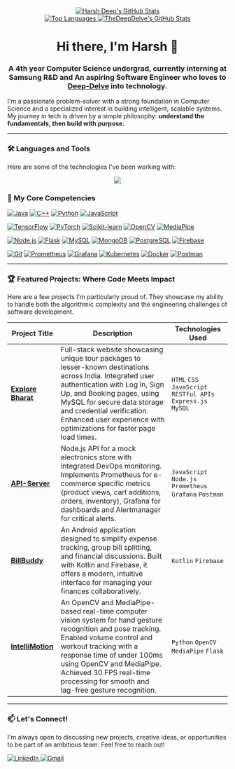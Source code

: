 <div align="center">
  <a href="https://github.com/ryo-ma/github-profile-trophy">
    <img src="https://github-readme-stats.vercel.app/api?username=TheDeepDelve&show_icons=true&theme=tokyonight" alt="Harsh Deep's GitHub Stats" />
  </a>
  <br>
  <a href="https://github.com/TheDeepDelve">
    <img src="https://github-readme-stats.vercel.app/api/top-langs/?username=TheDeepDelve&layout=compact&theme=dracula&hide_border=true" alt="Top Languages" />
  </a>
    <a href="https://github.com/TheDeepDelve">
    <img src="https://github-readme-stats.vercel.app/api?username=TheDeepDelve&show_icons=true&theme=dracula&count_private=true&hide_border=true&line_height=24" alt="TheDeepDelve's GitHub Stats" />
  </a>
</div>

<h1 align="center">Hi there, I'm Harsh 👋</h1>
<h3 align="center">A 4th year Computer Science undergrad, currently interning at Samsung R&D and An aspiring Software Engineer who loves to <a href="https://github.com/TheDeepDelve">Deep-Delve</a> into technology.</h3>

I'm a passionate problem-solver with a strong foundation in Computer Science and a specialized interest in building intelligent, scalable systems. My journey in tech is driven by a simple philosophy: **understand the fundamentals, then build with purpose.** 
<!--From crafting complex algorithms to architecting full-stack AI applications, I thrive on transforming challenging problems into elegant, efficient solutions.-->

---
### 🛠️ Languages and Tools

Here are some of the technologies I've been working with:

<p align="center">
  <a href="https://skillicons.dev">
    <img src="https://skillicons.dev/icons?i=java,c,cpp,html,css,javascript,nodejs,express,mongodb,mysql,git,github,postman,vscode,pycharm&perline=8" />
  </a>
</p>

### 🚀 My Core Competencies

<p align="center">
  <!-- Languages -->
  
  <a href="#"><img alt="Java" src="https://img.shields.io/badge/Java-ED8B00?style=for-the-badge&logo=java&logoColor=white"></a>
  <a href="#"><img alt="C++" src="https://img.shields.io/badge/C%2B%2B-00599C?style=for-the-badge&logo=c%2B%2B&logoColor=white"></a>
  <a href="#"><img alt="Python" src="https://img.shields.io/badge/Python-3776AB?style=for-the-badge&logo=python&logoColor=white"></a>
  <a href="#"><img alt="JavaScript" src="https://img.shields.io/badge/JavaScript-F7DF1E?style=for-the-badge&logo=javascript&logoColor=black"></a>
  <br>
  <!-- AI/ML -->
  <a href="#"><img alt="TensorFlow" src="https://img.shields.io/badge/TensorFlow-FF6F00?style=for-the-badge&logo=tensorflow&logoColor=white"></a>
  <a href="#"><img alt="PyTorch" src="https://img.shields.io/badge/PyTorch-EE4C2C?style=for-the-badge&logo=pytorch&logoColor=white"></a>
  <a href="#"><img alt="Scikit-learn" src="https://img.shields.io/badge/scikit--learn-%23F7931E.svg?style=for-the-badge&logo=scikit-learn&logoColor=white"></a>
  <a href="#"><img alt="OpenCV" src="https://img.shields.io/badge/OpenCV-5C3EE8?style=for-the-badge&logo=opencv&logoColor=white"></a>
  <a href="#"><img alt="MediaPipe" src="https://img.shields.io/badge/MediaPipe-FF6F00?style=for-the-badge&logo=google&logoColor=white"></a>
  <br>
  <!-- Backend & Databases -->
  <a href="#"><img alt="Node.js" src="https://img.shields.io/badge/Node.js-339933?style=for-the-badge&logo=nodedotjs&logoColor=white"></a>
  <a href="#"><img alt="Flask" src="https://img.shields.io/badge/Flask-000000?style=for-the-badge&logo=flask&logoColor=white"></a>
  <a href="#"><img alt="MySQL" src="https://img.shields.io/badge/MySQL-4479A1?style=for-the-badge&logo=mysql&logoColor=white"></a>
  <a href="#"><img alt="MongoDB" src="https://img.shields.io/badge/MongoDB-47A248?style=for-the-badge&logo=mongodb&logoColor=white"></a>
<a href="#"><img alt="PostgreSQL" src="https://img.shields.io/badge/PostgreSQL-336791?style=for-the-badge&logo=postgresql&logoColor=white"></a>
<a href="#"><img alt="Firebase" src="https://img.shields.io/badge/Firebase-FFCA28?style=for-the-badge&logo=firebase&logoColor=black"></a>
  <br>
  <!-- Tools & Platforms -->
  <a href="#"><img alt="Git" src="https://img.shields.io/badge/GIT-E44C30?style=for-the-badge&logo=git&logoColor=white"></a>
  <a href="#"><img alt="Prometheus" src="https://img.shields.io/badge/Prometheus-E6522C?style=for-the-badge&logo=prometheus&logoColor=white"></a>
  <a href="#"><img alt="Grafana" src="https://img.shields.io/badge/Grafana-F46800?style=for-the-badge&logo=grafana&logoColor=white"></a>
  <a href="#"><img alt="Kubernetes" src="https://img.shields.io/badge/Kubernetes-326CE5?style=for-the-badge&logo=kubernetes&logoColor=white"></a>
  <a href="#"><img alt="Docker" src="https://img.shields.io/badge/Docker-2496ED?style=for-the-badge&logo=docker&logoColor=white"></a>
  <a href="#"><img alt="Postman" src="https://img.shields.io/badge/Postman-FF6C37?style=for-the-badge&logo=Postman&logoColor=white"></a>
  <!-- <a href="#"><img alt="AWS" src="https://img.shields.io/badge/Amazon_AWS-232F3E?style=for-the-badge&logo=amazon-aws&logoColor=white"></a> -->

</p>

---

### 🏆 Featured Projects: Where Code Meets Impact

Here are a few projects I'm particularly proud of. They showcase my ability to handle both the algorithmic complexity and the engineering challenges of software development.

| Project Title                                                  | Description                                                                                                                              | Technologies Used                               |
| -------------------------------------------------------------- | ---------------------------------------------------------------------------------------------------------------------------------------- | ----------------------------------------------- |
| **[Explore Bharat](https://github.com/TheDeepDelve/ExploreBharat)**                         | Full-stack website showcasing unique tour packages to lesser-known destinations across India. Integrated user authentication with Log In, Sign Up, and Booking pages, using MySQL for secure data storage and credential verification. Enhanced user experience with optimizations for faster page load times. | `HTML` `CSS` `JavaScript` `RESTful APIs` `Express.js` `MySQL`  |
| **[API-Server](https://github.com/TheDeepDelve/API-Server)**                               | Node.js API for a mock electronics store with integrated DevOps monitoring. Implements Prometheus for e-commerce specific metrics (product views, cart additions, orders, inventory), Grafana for dashboards and Alertmanager for critical alerts. | `JavaScript` `Node.js` `Prometheus` `Grafana` `Postman`        |
| **[BillBuddy](https://github.com/TheDeepDelve/BillBuddy)** |  An Android application designed to simplify expense tracking, group bill splitting, and financial discussions. Built with Kotlin and Firebase, it offers a modern, intuitive interface for managing your finances collaboratively.| `Kotlin` `Firebase`     |
| **[IntelliMotion](https://github.com/TheDeepDelve/IntelliMotion)**                       | An OpenCV and MediaPipe-based real-time computer vision system for hand gesture recognition and pose tracking. Enabled volume control and workout tracking with a response time of under 100ms using OpenCV and MediaPipe. Achieved 30 FPS real-time processing for smooth and lag-free gesture recognition. | `Python` `OpenCV` `MediaPipe` `Flask`      |


---

<!-- ### 💡 The Core of Engineering: Algorithms & Data Structures

I firmly believe that robust software is built on a strong foundation of computer science fundamentals. To continuously sharpen my problem-solving skills, I actively practice on various competitive programming platforms.

-   🧠 **AlgoUniversity:** Solving complex problems and learning advanced DSA concepts.
-   💻 **LeetCode:** Consistently tackling medium to hard problems, focusing on optimal solutions.
-   📚 **[My Solutions Repository](https://github.com/TheDeepDelve/LeetCode-Solutions):** A curated collection of my solutions to various algorithmic challenges.

--- -->

### 📫 Let's Connect!

I'm always open to discussing new projects, creative ideas, or opportunities to be part of an ambitious team. Feel free to reach out!

<p align="left">
  <a href="https://www.linkedin.com/in/harshdeep7199" target="_blank">
    <img src="https://img.shields.io/badge/LinkedIn-0077B5?style=for-the-badge&logo=linkedin&logoColor=white" alt="LinkedIn">
  </a>
  <a href="mailto:harshdeep7199@gmail.com">
    <img src="https://img.shields.io/badge/Gmail-D14836?style=for-the-badge&logo=gmail&logoColor=white" alt="Gmail">
  </a>
<!--   <a href="https://leetcode.com/YOUR_LEETCODE_USERNAME/" target="_blank">
    <img src="https://img.shields.io/badge/LeetCode-FFA116?style=for-the-badge&logo=LeetCode&logoColor=black" alt="LeetCode">
  </a> -->
</p>
